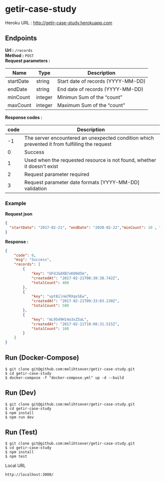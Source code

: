 # getir-case-study

Heroku URL : http://getir-case-study.herokuapp.com


## Endpoints

**Url :** `/records`  
**Method :** `POST`  
**Request parameters :** 

|  Name | Type  | Description  |
|---|---|---|
|  startDate | string | Start date of records (YYYY-MM-DD) |
|  endDate | string | End date of records (YYYY-MM-DD) |
| minCount  | integer | Minimun Sum of the “count”  |
| maxCount  | integer | Maximum Sum of the “count”  |


**Response codes :** 

|  code | Description  |
|---|---|
| -1 | The server encountered an unexpected condition which prevented it from fulfilling the request|
|  0  | Success |
|  1  | Used when the requested resource is not found, whether it doesn't exist |
|  2  | Request parameter required |
|  3  | Request parameter date formats [YYYY-MM-DD] validation |




### Example 

**Request json**
```json
{
  "startDate": "2017-02-21", "endDate": "2020-02-22","minCount": 10 , "maxCount": 501
}
```

**Response :**
```json
{
    "code": 0,
    "msg": "Success",
    "records": [
        {
            "key": "UFdJGdXB7xKO9d5m",
            "createdAt": "2017-02-21T08:38:38.742Z",
            "totalCount": 400
        },
        {
            "key": "vpt8ilnm7RXqxSEw",
            "createdAt": "2017-02-21T09:33:03.230Z",
            "totalCount": 500
        },
        {
            "key": "mL9549H14o3xZ5aL",
            "createdAt": "2017-02-21T18:08:31.515Z",
            "totalCount": 100
        }
    ]
}
```

## Run (Docker-Compose)
```
$ git clone git@github.com:melihtsever/getir-case-study.git
$ cd getir-case-study
$ docker-compose -f "docker-compose.yml" up -d --build
```

## Run (Dev)
```
$ git clone git@github.com:melihtsever/getir-case-study.git
$ cd getir-case-study
$ npm install
$ npm run dev
```

## Run (Test)
```
$ git clone git@github.com:melihtsever/getir-case-study.git
$ cd getir-case-study
$ npm install
$ npm test
```



Local URL
```
http://localhost:3000/
```
